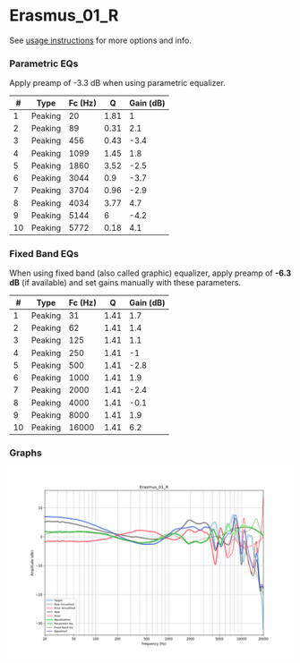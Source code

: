 # Erasmus_01_R
See [usage instructions](https://github.com/jaakkopasanen/AutoEq#usage) for more options and info.

### Parametric EQs
Apply preamp of -3.3 dB when using parametric equalizer.

|   # | Type    |   Fc (Hz) |    Q |   Gain (dB) |
|-----|---------|-----------|------|-------------|
|   1 | Peaking |        20 | 1.81 |         1   |
|   2 | Peaking |        89 | 0.31 |         2.1 |
|   3 | Peaking |       456 | 0.43 |        -3.4 |
|   4 | Peaking |      1099 | 1.45 |         1.8 |
|   5 | Peaking |      1860 | 3.52 |        -2.5 |
|   6 | Peaking |      3044 | 0.9  |        -3.7 |
|   7 | Peaking |      3704 | 0.96 |        -2.9 |
|   8 | Peaking |      4034 | 3.77 |         4.7 |
|   9 | Peaking |      5144 | 6    |        -4.2 |
|  10 | Peaking |      5772 | 0.18 |         4.1 |

### Fixed Band EQs
When using fixed band (also called graphic) equalizer, apply preamp of **-6.3 dB** (if available) and set gains manually with these parameters.

|   # | Type    |   Fc (Hz) |    Q |   Gain (dB) |
|-----|---------|-----------|------|-------------|
|   1 | Peaking |        31 | 1.41 |         1.7 |
|   2 | Peaking |        62 | 1.41 |         1.4 |
|   3 | Peaking |       125 | 1.41 |         1.1 |
|   4 | Peaking |       250 | 1.41 |        -1   |
|   5 | Peaking |       500 | 1.41 |        -2.8 |
|   6 | Peaking |      1000 | 1.41 |         1.9 |
|   7 | Peaking |      2000 | 1.41 |        -2.4 |
|   8 | Peaking |      4000 | 1.41 |        -0.1 |
|   9 | Peaking |      8000 | 1.41 |         1.9 |
|  10 | Peaking |     16000 | 1.41 |         6.2 |

### Graphs
![](./Erasmus_01_R.png)
